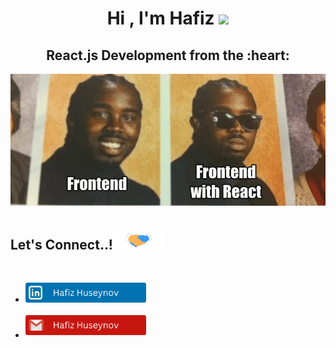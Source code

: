 <h1 align="center"><b>Hi , I'm Hafiz </b><img src="https://media.giphy.com/media/hvRJCLFzcasrR4ia7z/giphy.gif" width="35"></h1>
<h2 align="center">React.js Development from the :heart: </h2>
<p align="center">
<img src="https://github.com/hafizhuseynov/hafizhuseynov/blob/main/1_YZKa0J0rt_gyXR6d0YTcIw.jpg" />
</p>

## <b> Let's Connect..!</b><img src="https://github.com/0xAbdulKhalid/0xAbdulKhalid/raw/main/assets/mdImages/handshake.gif" width ="80">
<br>
<div align='left'>

<ul>

<li>
<a href="https://www.linkedin.com/in/hafiz-h%C3%BCseynov-2a6591202/" target="_blank">
<img src="https://github.com/hafizhuseynov/hafizhuseynov/blob/main/me-linkedin.svg" alt=linkedin height="32"/>
</a>
</li>

<br>

<li>
<a href="mailto:huseynoff.hafiz@gmail.com" target="_blank">
<img src="https://github.com/hafizhuseynov/hafizhuseynov/blob/main/me-gmail.svg" height="32" t=mail style="margin-bottom: 5px;" />
</a>
</li>
	
</ul>
</div>
